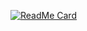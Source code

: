 [![ReadMe Card](https://github-readme-stats.vercel.app/api/pin/?username=CregskiN&repo=github-readme-stats)](https://github.com/anuraghazra/github-readme-stats)

